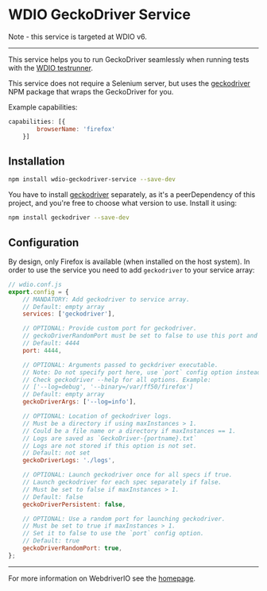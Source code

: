 WDIO GeckoDriver Service
================================

Note - this service is targeted at WDIO v6.

----

This service helps you to run GeckoDriver seamlessly when running tests with the
[WDIO testrunner](https://webdriver.io/docs/gettingstarted.html).

This service does not require a Selenium server, but uses the
[geckodriver](https://www.npmjs.com/package/geckodriver) NPM package that wraps the GeckoDriver for you.

Example capabilities:
```js
capabilities: [{
        browserName: 'firefox'
    }]
```

## Installation


```bash
npm install wdio-geckodriver-service --save-dev
```

You have to install [geckodriver](https://www.npmjs.com/package/geckodriver) separately, as it's a peerDependency
of this project, and you're free to choose what version to use. Install it using:

```bash
npm install geckodriver --save-dev
```

## Configuration

By design, only Firefox is available (when installed on the host system). In order to use the service you need to
add `geckodriver` to your service array:

```js
// wdio.conf.js
export.config = {
    // MANDATORY: Add geckodriver to service array.
    // Default: empty array
    services: ['geckodriver'],

    // OPTIONAL: Provide custom port for geckodriver.
    // geckoDriverRandomPort must be set to false to use this port and maxInstances must be set to 1.
    // Default: 4444
    port: 4444,

    // OPTIONAL: Arguments passed to geckdriver executable.
    // Note: Do not specify port here, use `port` config option instead.
    // Check geckodriver --help for all options. Example:
    // ['--log=debug', '--binary=/var/ff50/firefox']
    // Default: empty array
    geckoDriverArgs: ['--log=info'],

    // OPTIONAL: Location of geckodriver logs.
    // Must be a directory if using maxInstances > 1.
    // Could be a file name or a directory if maxInstances == 1.
    // Logs are saved as `GeckoDriver-{portname}.txt`
    // Logs are not stored if this option is not set.
    // Default: not set
    geckoDriverLogs: './logs',

    // OPTIONAL: Launch geckodriver once for all specs if true.
    // Launch geckodriver for each spec separately if false.
    // Must be set to false if maxInstances > 1.
    // Default: false
    geckoDriverPersistent: false,

    // OPTIONAL: Use a random port for launching geckodriver.
    // Must be set to true if maxInstances > 1.
    // Set it to false to use the `port` config option.
    // Default: true
    geckoDriverRandomPort: true,
};
```

----

For more information on WebdriverIO see the [homepage](https://webdriver.io).

